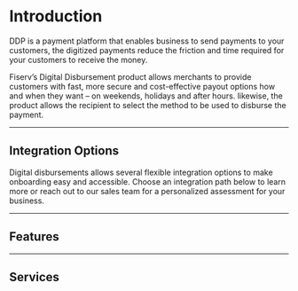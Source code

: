 # Introduction

DDP is a payment platform that enables business to send payments to your customers, the digitized payments reduce the friction and time required for your customers to receive the money.

Fiserv’s Digital Disbursement product allows merchants to provide customers with fast, more secure and cost-effective payout options how and when they want – on weekends, holidays and after hours. likewise, the product allows the recipient to select the method to be used to disburse the payment.

---

## Integration Options

Digital disbursements allows several flexible integration options to make onboarding easy and accessible. Choose an integration path below to learn more or reach out to our sales team for a personalized assessment for your business.

<!-- type: row -->

<!-- type: card
title: <div><img src="../../assets/images/icons/Person-and-computer.png"></div> Payments Portal
Description: Disburse payouts through the most popular channels in a Client-Branded Portal that minimizes cost and maximizes speed to market.
link: ?path=docs/interactive-guide/portalflow.md
-->

<!-- type: card
title: ![Hosted pages icon](../../assets/images/icons/hosted-pages-icon.png) Hosted Payments Page
description: Offers the use of a client-branded iframe to manage customer experience, send account information (PCI data) directly to Fiserv, and receive an encrypted token for future use.
link: ?path=docs/interactive-guide/apiflow.md
-->

<!-- type: card
title: ![API only icon](../../assets/images/icons/api-connection.png) API Only
description: With Fiserv's simple, modern APIs you can direct flow to users with the confidence of a secure and fast Payments backend.
link: ?path=docs/interactive-guide/api-flow/apiflow.md
-->

<!-- type: card
title: ![Batch and bulk icon](../../assets/images/icons/batch-bulk-icon.png) Batch and Bulk Options
description: Process payments by uploading a batch file to a Managed File Gateway or Fiserv's ClientLine Portal.
link: ?path=docs/interactive-guide/batchflow.md
-->

<!-- type: row-end -->

---

## Features

<!-- type: row -->

<!-- type: card 
title: Fraud Controls
description: Help reduce risk through our AI-based fraud engine which recognizes and predicts new fraud patterns.
link: ?path=docs/documentation/features/fraud.md
-->

<!-- type: card 
title: Tokenization
description: Eliminate PCI burden and secure your customers’ payment credentials
link: ?path=docs/documentation/features/tokenization.md
-->

<!-- type: card 
title: Payment Options
description: Deliver fast, secure, cost-effective digital payout capabilities to your customers how and when they want – on weekends, holidays and after hours.
link: ?path=docs/documentation/features/payment-options.md
-->

<!-- type: row-end -->

---

## Services

<!-- type: row -->

<!-- type: card 
title: Account Vaulting Services
description: Securely store recipient account data to their profile for later use. 
link: 
-->

<!-- type: card 
title: Recipient Services
description: Create, Update, and View Recipient information.
link: ../api/?type=post&path=/ddp/v1/recipients
-->

<!-- type: row-end -->

<!-- type: row -->

<!-- type: card 
title: Payment Services
description: Disburse funds in 5 seconds through multiple payment channels
link:
-->

<!-- type: card 
title: Transaction Services
description: View and cancel transactions.
link:
-->

<!-- type: row-end -->
